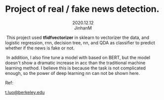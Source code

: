 # Project of real / fake news detection.



<div style="text-align:center">2020.12.12</div>

<div style="text-align:center">JinhanM</div>



​	This project used __tfidfvectorizer__ in sklearn to vectorizer the data, and logistic regression, rnn, decision tree, nn, and QDA as classifier to predict whether if the news is fake or not.





​	In addition, I also fine tune a model with based on BERT, but the model doesn't show a dramatic increase in acc than the traditional machine learning method. I believe this is because the task is not complicated enough, so the power of deep learning nn can not be shown here.





Ref:

t.luo@berkeley.edu



